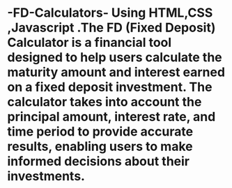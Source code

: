 # -FD-Calculators- Using HTML,CSS ,Javascript .The FD (Fixed Deposit) Calculator is a financial tool designed to help users calculate the maturity amount and interest earned on a fixed deposit investment. The calculator takes into account the principal amount, interest rate, and time period to provide accurate results, enabling users to make informed decisions about their investments.
